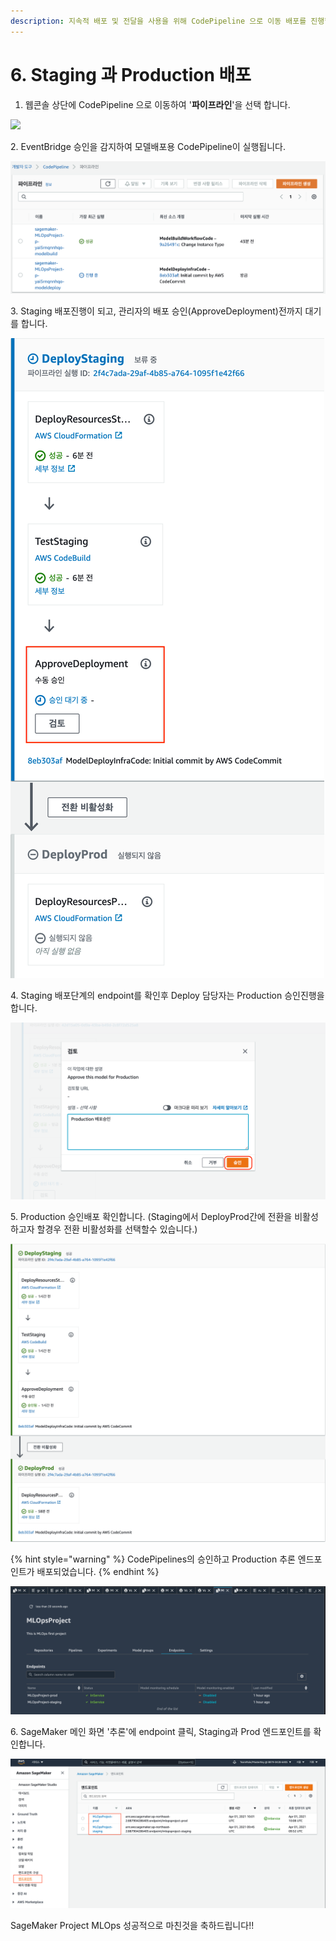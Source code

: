 ```yaml
---
description: 지속적 배포 및 전달을 사용을 위해 CodePipeline 으로 이동 배포를 진행합니다.
---
```


# 6. Staging 과 Production 배포

1. 웹콘솔 상단에 CodePipeline 으로 이동하여 '**파이프라인**'을 선택 합니다.

![](<../.gitbook/assets/스크린샷 2022-01-20 오전 3.49.52.png>)

2\. EventBridge 승인을 감지하여 모델배포용 CodePipeline이 실행됩니다.

![](<../.gitbook/assets/Screen Shot 2021-04-01 at 6.45.19 PM.png>)

3\. Staging 배포진행이 되고, 관리자의 배포 승인(ApproveDeployment)전까지 대기를 합니다.

![배포용 파이프라인 화면](<../.gitbook/assets/Screen Shot 2021-04-01 at 7.01.15 PM (1).png>)

4\. Staging 배포단계의 endpoint를 확인후 Deploy 담당자는 Production 승인진행을 합니다.

![배포 승인 검토](<../.gitbook/assets/Screen Shot 2021-06-06 at 9.11.32 PM.png>)

5\. Production 승인배포 확인합니다. (Staging에서 DeployProd간에 전환을 비활성하고자 할경우 전환 비활성화를 선택할수 있습니다.)

![](<../.gitbook/assets/image (2).png>)

{% hint style="warning" %}
CodePipelines의 승인하고 Production 추론 엔드포인트가 배포되었습니다.
{% endhint %}

![](<../.gitbook/assets/Screen Shot 2021-04-01 at 8.10.31 PM.png>)

6\. SageMaker 메인 화면 '추론'에 endpoint 클릭, Staging과 Prod 엔드포인트를 확인합니다.

![](<../.gitbook/assets/Screen Shot 2021-04-01 at 9.42.34 PM.png>)

SageMaker Project MLOps 성공적으로 마친것을 축하드립니다!!
